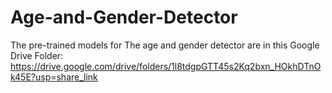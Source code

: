 # Age-and-Gender-Detector
The pre-trained models for The age and gender detector are in this Google Drive Folder: https://drive.google.com/drive/folders/1l8tdgpGTT45s2Kq2bxn_HOkhDTnOk45E?usp=share_link
